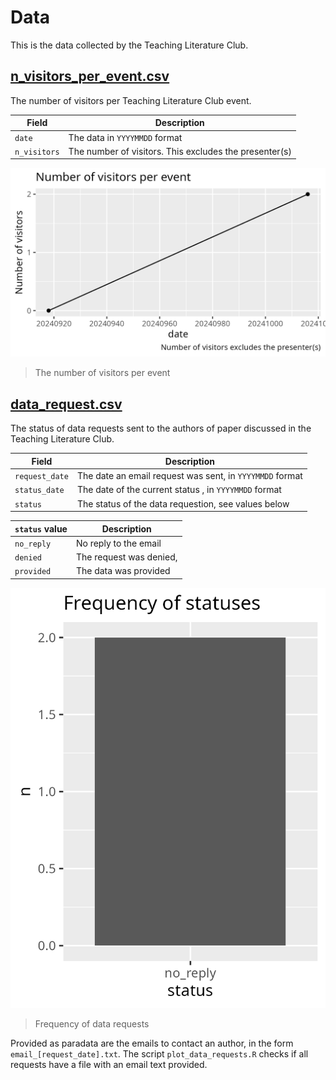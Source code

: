 # Data

This is the data collected by the Teaching Literature Club.

## [n_visitors_per_event.csv](n_visitors_per_event.csv)

The number of visitors per Teaching Literature Club event.

Field       |Description
------------|------------------------------------------------------
`date`      |The data in `YYYYMMDD` format
`n_visitors`|The number of visitors. This excludes the presenter(s)

![The number of visitors per event](n_visitors_per_event.png)

> The number of visitors per event

## [data_request.csv](data_request.csv)

The status of data requests sent to the authors of paper discussed
in the Teaching Literature Club.

Field         |Description
--------------|------------------------------------------------------
`request_date`|The date an email request was sent, in `YYYYMMDD` format
`status_date` |The date of the current status , in `YYYYMMDD` format
`status`      |The status of the data requestion, see values below

`status` value      |Description
--------------------|------------------------------------------------------
`no_reply`          |No reply to the email
`denied`            |The request was denied,
`provided`          |The data was provided

![Frequency of data requests](data_request_status_frequency.png)

> Frequency of data requests

Provided as paradata are the emails to contact an author,
in the form `email_[request_date].txt`. The script `plot_data_requests.R`
checks if all requests have a file with an email text provided.
